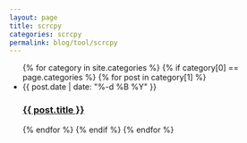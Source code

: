 ```yaml
---
layout: page
title: scrcpy
categories: scrcpy
permalink: blog/tool/scrcpy
---
```


<ul class="post-list"> 
{% for category in site.categories %} 
  {% if category[0] == page.categories %}
    {% for post in category[1] %}
  <li><span class="post-meta">{{ post.date | date: "%-d %B %Y" }}</span>
    <h3>
      <a class="post-link" href="{{site.baseurl}}{{ post.url }}">
        {{ post.title }}
      </a>
    </h3>
  </li>
    {% endfor %}
  {% endif %}
{% endfor %}</ul>

<ul class="post-list"> 
</ul>